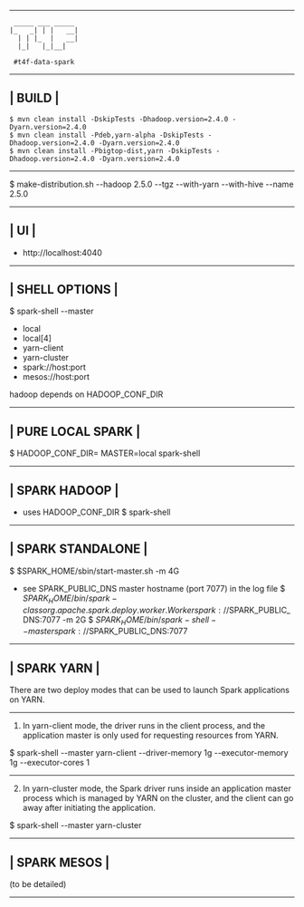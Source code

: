 -------------------------------------------------------------------------------
```
 _____ ___ _____ 
|_   _| | |   __|
  | | |_  |   __|
  |_|   |_|__|   
                                                           
 #t4f-data-spark
```
-------------------------------------------------------------------------------
| BUILD                                                                       | 
-------------------------------------------------------------------------------
```
$ mvn clean install -DskipTests -Dhadoop.version=2.4.0 -Dyarn.version=2.4.0
$ mvn clean install -Pdeb,yarn-alpha -DskipTests -Dhadoop.version=2.4.0 -Dyarn.version=2.4.0
$ mvn clean install -Pbigtop-dist,yarn -DskipTests -Dhadoop.version=2.4.0 -Dyarn.version=2.4.0
```
-------------------------------------------------------------------------------

$ make-distribution.sh --hadoop 2.5.0 --tgz --with-yarn --with-hive --name 2.5.0

-------------------------------------------------------------------------------
| UI                                                                          |
-------------------------------------------------------------------------------

+ http://localhost:4040

-------------------------------------------------------------------------------
| SHELL OPTIONS                                                               |
-------------------------------------------------------------------------------

$ spark-shell --master <master-url>
+ local
+ local[4]
+ yarn-client
+ yarn-cluster
+ spark://host:port
+ mesos://host:port

hadoop depends on HADOOP_CONF_DIR

-------------------------------------------------------------------------------
| PURE LOCAL SPARK                                                            |
-------------------------------------------------------------------------------

$ HADOOP_CONF_DIR= MASTER=local spark-shell

-------------------------------------------------------------------------------
| SPARK HADOOP                                                                |
-------------------------------------------------------------------------------

+ uses HADOOP_CONF_DIR
$ spark-shell

-------------------------------------------------------------------------------
| SPARK STANDALONE                                                            |
-------------------------------------------------------------------------------

$ $SPARK_HOME/sbin/start-master.sh -m 4G
+ see SPARK_PUBLIC_DNS master hostname (port 7077) in the log file
$ $SPARK_HOME/bin/spark-class org.apache.spark.deploy.worker.Worker spark://$SPARK_PUBLIC_DNS:7077 -m 2G
$ $SPARK_HOME/bin/spark-shell --master spark://$SPARK_PUBLIC_DNS:7077

-------------------------------------------------------------------------------
| SPARK YARN                                                                  |
-------------------------------------------------------------------------------

There are two deploy modes that can be used to launch Spark applications on YARN. 

---

1. In yarn-client mode, the driver runs in the client process, and the 
   application master is only used for requesting resources from YARN.

$ spark-shell --master yarn-client --driver-memory 1g --executor-memory 1g --executor-cores 1

---

2. In yarn-cluster mode, the Spark driver runs inside an application master 
   process which is managed by YARN on the cluster, and the client can go away 
   after initiating the application. 

$ spark-shell --master yarn-cluster

-------------------------------------------------------------------------------
| SPARK MESOS                                                                 |
-------------------------------------------------------------------------------

(to be detailed)

-------------------------------------------------------------------------------

